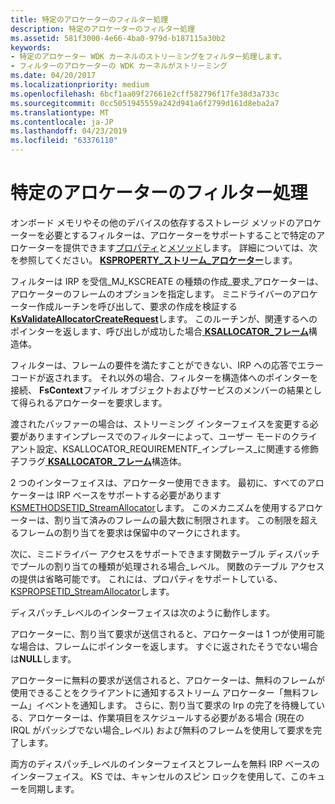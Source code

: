 ```yaml
---
title: 特定のアロケーターのフィルター処理
description: 特定のアロケーターのフィルター処理
ms.assetid: 581f3000-4e66-4ba0-979d-b187115a30b2
keywords:
- 特定のアロケーター WDK カーネルのストリーミングをフィルター処理します。
- フィルターのアロケーターの WDK カーネルがストリーミング
ms.date: 04/20/2017
ms.localizationpriority: medium
ms.openlocfilehash: 6bcf1aa09f27661e2cff582796f17fe38d3a733c
ms.sourcegitcommit: 0cc5051945559a242d941a6f2799d161d8eba2a7
ms.translationtype: MT
ms.contentlocale: ja-JP
ms.lasthandoff: 04/23/2019
ms.locfileid: "63376110"
---
```

# <a name="filter-specific-allocators"></a>特定のアロケーターのフィルター処理





オンボード メモリやその他のデバイスの依存するストレージ メソッドのアロケーターを必要とするフィルターは、アロケーターをサポートすることで特定のアロケーターを提供できます[プロパティ](https://msdn.microsoft.com/library/windows/hardware/ff566592)と[メソッド](https://msdn.microsoft.com/library/windows/hardware/ff563406)します。 詳細については、次を参照してください。 [ **KSPROPERTY\_ストリーム\_アロケーター**](https://msdn.microsoft.com/library/windows/hardware/ff565684)します。

フィルターは IRP を受信\_MJ\_KSCREATE の種類の作成\_要求\_アロケーターは、アロケーターのフレームのオプションを指定します。 ミニドライバーのアロケーター作成ルーチンを呼び出して、要求の作成を検証する[ **KsValidateAllocatorCreateRequest**](https://msdn.microsoft.com/library/windows/hardware/ff567219)します。 このルーチンが、関連するへのポインターを返します、呼び出しが成功した場合[ **KSALLOCATOR\_フレーム**](https://msdn.microsoft.com/library/windows/hardware/ff560979)構造体。

フィルターは、フレームの要件を満たすことができない、IRP への応答でエラー コードが返されます。 それ以外の場合、フィルターを構造体へのポインターを接続、 **FsContext**ファイル オブジェクトおよびサービスのメンバーの結果として得られるアロケーターを要求します。

渡されたバッファーの場合は、ストリーミング インターフェイスを変更する必要がありますインプレースでのフィルターによって、ユーザー モードのクライアント設定、KSALLOCATOR\_REQUIREMENTF\_インプレース\_に関連する修飾子フラグ[ **KSALLOCATOR\_フレーム**](https://msdn.microsoft.com/library/windows/hardware/ff560979)構造体。

2 つのインターフェイスは、アロケーター使用できます。 最初に、すべてのアロケーターは IRP ベースをサポートする必要があります[KSMETHODSETID\_StreamAllocator](https://msdn.microsoft.com/library/windows/hardware/ff563406)します。 このメカニズムを使用するアロケーターは、割り当て済みのフレームの最大数に制限されます。 この制限を超えるフレームの割り当てを要求は保留中のマークにされます。

次に、ミニドライバー アクセスをサポートできます関数テーブル ディスパッチでプールの割り当ての種類が処理される場合\_レベル。 関数のテーブル アクセスの提供は省略可能です。 これには、プロパティをサポートしている、 [KSPROPSETID\_StreamAllocator](https://msdn.microsoft.com/library/windows/hardware/ff566592)します。

ディスパッチ\_レベルのインターフェイスは次のように動作します。

アロケーターに、割り当て要求が送信されると、アロケーターは 1 つが使用可能な場合は、フレームにポインターを返します。 すぐに返されたそうでない場合は**NULL**します。

アロケーターに無料の要求が送信されると、アロケーターは、無料のフレームが使用できることをクライアントに通知するストリーム アロケーター「無料フレーム」イベントを通知します。 さらに、割り当て要求の Irp の完了を待機している、アロケーターは、作業項目をスケジュールする必要がある場合 (現在の IRQL がパッシブでない場合\_レベル) および無料のフレームを使用して要求を完了します。

両方のディスパッチ\_レベルのインターフェイスとフレームを無料 IRP ベースのインターフェイス。 KS では、キャンセルのスピン ロックを使用して、このキューを同期します。

 

 




